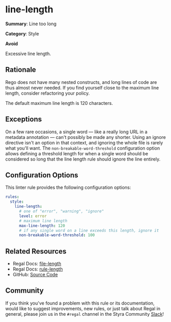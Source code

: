 # line-length

**Summary**: Line too long

**Category**: Style

**Avoid**

Excessive line length.

## Rationale

Rego does not have many nested constructs, and long lines of code are thus almost never needed. If you find yourself
close to the maximum line length, consider refactoring your policy.

The default maximum line length is 120 characters.

## Exceptions

On a few rare occasions, a single word — like a really long URL in a metadata annotation — can't possibly be made any
shorter. Using an ignore directive isn't an option in that context, and ignoring the whole file is rarely what you'll
want. The `non-breakable-word-threshold` configuration option allows defining a threshold length for when a single word
should be considered so long that the line length rule should ignore the line entirely.

## Configuration Options

This linter rule provides the following configuration options:

```yaml
rules:
  style:
    line-length:
      # one of "error", "warning", "ignore"
      level: error
      # maximum line length
      max-line-length: 120
      # if any single word on a line exceeds this length, ignore it
      non-breakable-word-threshold: 100
```

## Related Resources

- Regal Docs: [file-length](https://docs.styra.com/regal/rules/style/file-length)
- Regal Docs: [rule-length](https://docs.styra.com/regal/rules/style/rule-length)
- GitHub: [Source Code](https://github.com/StyraInc/regal/blob/main/bundle/regal/rules/style/line-length/line_length.rego)

## Community

If you think you've found a problem with this rule or its documentation, would like to suggest improvements, new rules,
or just talk about Regal in general, please join us in the `#regal` channel in the Styra Community
[Slack](https://inviter.co/styra)!
